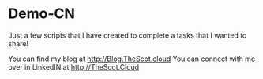 # Demo-CN
Just a few scripts that I have created to complete a tasks that I wanted to share! 

You can find my blog at http://Blog.TheScot.cloud 
You can connect with me over in LinkedIN at http://TheScot.Cloud

